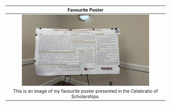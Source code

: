 
|                           Favourite Poster                                 |
| :------------------------------------------------------------------------: |
|  <img src="IMG_0953.jpeg" width="400">   |
| This is an image of my favourite poster presented in the Celebratio of Scholarships. |
